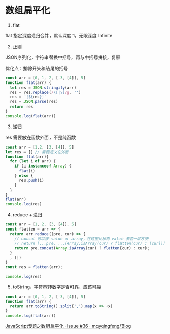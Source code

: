 # 数组扁平化

1. flat

  flat 指定深度递归合并，默认深度 1，无限深度 Infinite

2. 正则

  JSON序列化，字符串替换中括号，再与中括号拼接，复原

  优化点：排除开头和结尾的括号

  ```js
  const arr = [0, 1, 2, [-3, [4]], 5]
  function flat(arr) {
    let res = JSON.stringify(arr)
    res = res.replace(/\[|\]/g, '')
    res = `[${res}]`
    res = JSON.parse(res)
    return res
  }
  console.log(flat(arr))
  ```

3. 递归

  res 需要放在函数外面，不是纯函数
  ```js
  const arr = [1,2, [3, [4]], 5]
  let res = [] // 需要定义在外面
  function flat(arr){
    for (let i of arr) {
      if (i instanceof Array) {
        flat(i)
      } else {
        res.push(i)
      }
    }
  }
  flat(arr)
  console.log(res)
  ```

4. reduce + 递归

  ```js
  const arr = [1, 2, [3, [4]], 5]
  const flatten = arr => {
    return arr.reduce((pre, cur) => {
      // concat 可以接 value or array，在这里比解构 value 要套一层方便
      // return [...pre, ...(Array.isArray(cur) ? flatten(cur) : [cur])]
      return pre.concat(Array.isArray(cur) ? flatten(cur) : cur);
    }
    , [])
  }
  const res = flatten(arr);

  console.log(res)
  ```

5. toString，字符串转数字是否可靠，应该可靠

  ```js
  const arr = [0, 1, 2, [-3, [4]], 5]
  function flat(arr) {
    return arr.toString().split(',').map(x => +x)
  }
  console.log(flat(arr))
  ```
[JavaScript专题之数组扁平化 · Issue #36 · mqyqingfeng/Blog](https://github.com/mqyqingfeng/Blog/issues/36)
